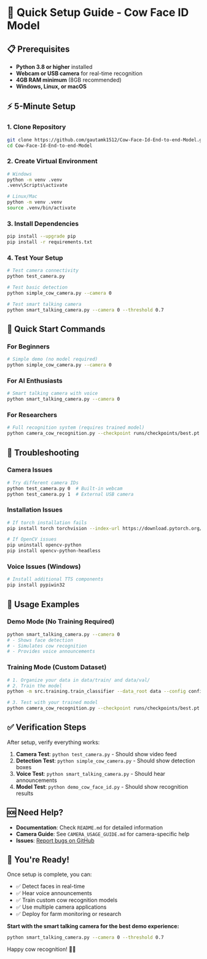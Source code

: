 # 🚀 Quick Setup Guide - Cow Face ID Model

## 📋 Prerequisites

- **Python 3.8 or higher** installed
- **Webcam or USB camera** for real-time recognition
- **4GB RAM minimum** (8GB recommended)
- **Windows, Linux, or macOS**

## ⚡ 5-Minute Setup

### 1. Clone Repository
```bash
git clone https://github.com/gautamk1512/Cow-Face-Id-End-to-end-Model.git
cd Cow-Face-Id-End-to-end-Model
```

### 2. Create Virtual Environment
```bash
# Windows
python -m venv .venv
.venv\Scripts\activate

# Linux/Mac
python -m venv .venv
source .venv/bin/activate
```

### 3. Install Dependencies
```bash
pip install --upgrade pip
pip install -r requirements.txt
```

### 4. Test Your Setup
```bash
# Test camera connectivity
python test_camera.py

# Test basic detection
python simple_cow_camera.py --camera 0

# Test smart talking camera
python smart_talking_camera.py --camera 0 --threshold 0.7
```

## 🎯 Quick Start Commands

### For Beginners
```bash
# Simple demo (no model required)
python simple_cow_camera.py --camera 0
```

### For AI Enthusiasts  
```bash
# Smart talking camera with voice
python smart_talking_camera.py --camera 0
```

### For Researchers
```bash
# Full recognition system (requires trained model)
python camera_cow_recognition.py --checkpoint runs/checkpoints/best.pt --gallery data/val --camera 0
```

## 🔧 Troubleshooting

### Camera Issues
```bash
# Try different camera IDs
python test_camera.py 0  # Built-in webcam
python test_camera.py 1  # External USB camera
```

### Installation Issues
```bash
# If torch installation fails
pip install torch torchvision --index-url https://download.pytorch.org/whl/cpu

# If OpenCV issues
pip uninstall opencv-python
pip install opencv-python-headless
```

### Voice Issues (Windows)
```bash
# Install additional TTS components
pip install pypiwin32
```

## 📱 Usage Examples

### Demo Mode (No Training Required)
```bash
python smart_talking_camera.py --camera 0
# - Shows face detection
# - Simulates cow recognition
# - Provides voice announcements
```

### Training Mode (Custom Dataset)
```bash
# 1. Organize your data in data/train/ and data/val/
# 2. Train the model
python -m src.training.train_classifier --data_root data --config configs/default.yaml --epochs 20

# 3. Test with your trained model
python camera_cow_recognition.py --checkpoint runs/checkpoints/best.pt --gallery data/val --camera 0
```

## ✅ Verification Steps

After setup, verify everything works:

1. **Camera Test**: `python test_camera.py` - Should show video feed
2. **Detection Test**: `python simple_cow_camera.py` - Should show detection boxes
3. **Voice Test**: `python smart_talking_camera.py` - Should hear announcements
4. **Model Test**: `python demo_cow_face_id.py` - Should show recognition results

## 🆘 Need Help?

- **Documentation**: Check `README.md` for detailed information
- **Camera Guide**: See `CAMERA_USAGE_GUIDE.md` for camera-specific help
- **Issues**: [Report bugs on GitHub](https://github.com/gautamk1512/Cow-Face-Id-End-to-end-Model/issues)

## 🎉 You're Ready!

Once setup is complete, you can:
- ✅ Detect faces in real-time
- ✅ Hear voice announcements
- ✅ Train custom cow recognition models
- ✅ Use multiple camera applications
- ✅ Deploy for farm monitoring or research

**Start with the smart talking camera for the best demo experience:**
```bash
python smart_talking_camera.py --camera 0 --threshold 0.7
```

Happy cow recognition! 🐄✨

